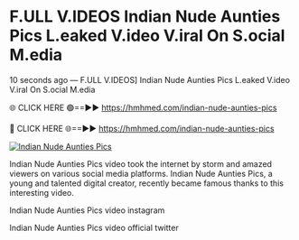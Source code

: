# F.ULL V.IDEOS Indian Nude Aunties Pics L.eaked V.ideo V.iral On S.ocial M.edia

10 seconds ago — F.ULL V.IDEOS] Indian Nude Aunties Pics L.eaked V.ideo V.iral On S.ocial M.edia

🌐 CLICK HERE 🟢==►► https://hmhmed.com/indian-nude-aunties-pics

🔴 CLICK HERE 🌐==►► https://hmhmed.com/indian-nude-aunties-pics

[![Indian Nude Aunties Pics](https://i.imgur.com/dJHk4Zq.gif)](https://hmhmed.com/indian-nude-aunties-pics)

Indian Nude Aunties Pics video took the internet by storm and amazed viewers on various social media platforms. Indian Nude Aunties Pics, a young and talented digital creator, recently became famous thanks to this interesting video.

Indian Nude Aunties Pics video instagram

Indian Nude Aunties Pics video official twitter